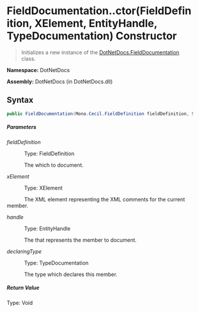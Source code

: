 # FieldDocumentation..ctor(FieldDefinition, XElement, EntityHandle, TypeDocumentation) Constructor
> Initializes a new instance of the [DotNetDocs.FieldDocumentation](docs/DotNetDocs/FieldDocumentation/FieldDocumentation.md) class.

**Namespace:** DotNetDocs

**Assembly:** DotNetDocs (in DotNetDocs.dll)
## Syntax
```csharp
public FieldDocumentation(Mono.Cecil.FieldDefinition fieldDefinition, System.Xml.Linq.XElement xElement, System.Reflection.Metadata.EntityHandle handle, DotNetDocs.TypeDocumentation declaringType);
```
##### Parameters
*fieldDefinition*

&nbsp;&nbsp;&nbsp;&nbsp;&nbsp;&nbsp;&nbsp;&nbsp;&nbsp;&nbsp;&nbsp;&nbsp;Type: FieldDefinition

&nbsp;&nbsp;&nbsp;&nbsp;&nbsp;&nbsp;&nbsp;&nbsp;&nbsp;&nbsp;&nbsp;&nbsp;The  which to document.


*xElement*

&nbsp;&nbsp;&nbsp;&nbsp;&nbsp;&nbsp;&nbsp;&nbsp;&nbsp;&nbsp;&nbsp;&nbsp;Type: XElement

&nbsp;&nbsp;&nbsp;&nbsp;&nbsp;&nbsp;&nbsp;&nbsp;&nbsp;&nbsp;&nbsp;&nbsp;The XML element representing the XML comments for the current member.


*handle*

&nbsp;&nbsp;&nbsp;&nbsp;&nbsp;&nbsp;&nbsp;&nbsp;&nbsp;&nbsp;&nbsp;&nbsp;Type: EntityHandle

&nbsp;&nbsp;&nbsp;&nbsp;&nbsp;&nbsp;&nbsp;&nbsp;&nbsp;&nbsp;&nbsp;&nbsp;The  that represents the member to document.


*declaringType*

&nbsp;&nbsp;&nbsp;&nbsp;&nbsp;&nbsp;&nbsp;&nbsp;&nbsp;&nbsp;&nbsp;&nbsp;Type: TypeDocumentation

&nbsp;&nbsp;&nbsp;&nbsp;&nbsp;&nbsp;&nbsp;&nbsp;&nbsp;&nbsp;&nbsp;&nbsp;The type which declares this member.


##### Return Value
Type: Void



